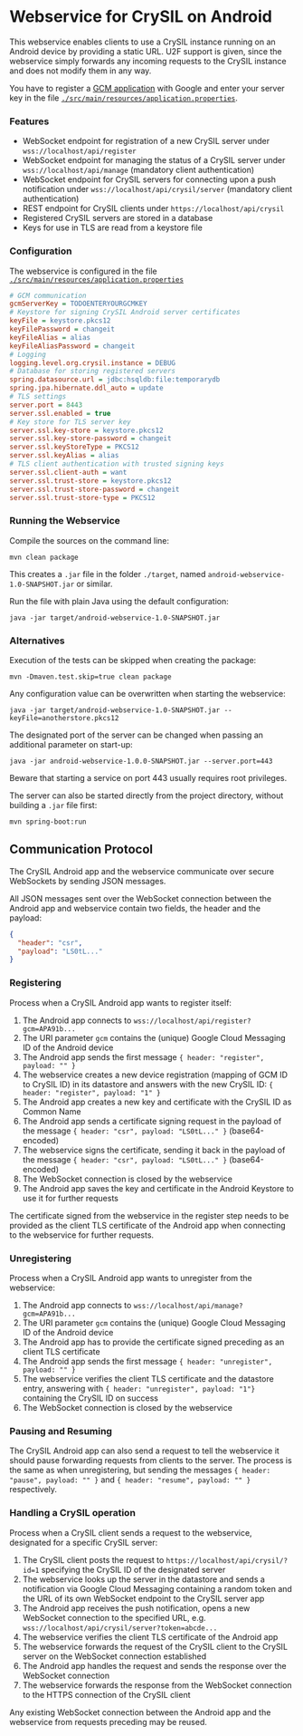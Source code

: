 # Webservice for CrySIL on Android

This webservice enables clients to use a CrySIL instance running on an Android device by providing a static URL. U2F support is given, since the webservice simply forwards any incoming requests to the CrySIL instance and does not modify them in any way.

You have to register a [GCM application](https://developers.google.com/cloud-messaging/registration) with Google and enter your server key in the file [`./src/main/resources/application.properties`](./src/main/resources/application.properties).

### Features

* WebSocket endpoint for registration of a new CrySIL server under `wss://localhost/api/register`
* WebSocket endpoint for managing the status of a CrySIL server under `wss://localhost/api/manage` (mandatory client authentication)
* WebSocket endpoint for CrySIL servers for connecting upon a push notification under `wss://localhost/api/crysil/server` (mandatory client authentication)
* REST endpoint for CrySIL clients under `https://localhost/api/crysil`
* Registered CrySIL servers are stored in a database
* Keys for use in TLS are read from a keystore file

### Configuration

The webservice is configured in the file [`./src/main/resources/application.properties`](./src/main/resources/application.properties)
```INI
# GCM communication
gcmServerKey = TODOENTERYOURGCMKEY
# Keystore for signing CrySIL Android server certificates
keyFile = keystore.pkcs12
keyFilePassword = changeit
keyFileAlias = alias
keyFileAliasPassword = changeit
# Logging
logging.level.org.crysil.instance = DEBUG
# Database for storing registered servers
spring.datasource.url = jdbc:hsqldb:file:temporarydb
spring.jpa.hibernate.ddl_auto = update
# TLS settings
server.port = 8443
server.ssl.enabled = true
# Key store for TLS server key
server.ssl.key-store = keystore.pkcs12
server.ssl.key-store-password = changeit
server.ssl.keyStoreType = PKCS12
server.ssl.keyAlias = alias
# TLS client authentication with trusted signing keys
server.ssl.client-auth = want
server.ssl.trust-store = keystore.pkcs12
server.ssl.trust-store-password = changeit
server.ssl.trust-store-type = PKCS12
```

### Running the Webservice

Compile the sources on the command line:
```
mvn clean package
```

This creates a `.jar` file in the folder `./target`, named `android-webservice-1.0-SNAPSHOT.jar` or similar.

Run the file with plain Java using the default configuration:
```
java -jar target/android-webservice-1.0-SNAPSHOT.jar
```

### Alternatives

Execution of the tests can be skipped when creating the package:
```
mvn -Dmaven.test.skip=true clean package
```

Any configuration value can be overwritten when starting the webservice:
```
java -jar target/android-webservice-1.0-SNAPSHOT.jar --keyFile=anotherstore.pkcs12
```

The designated port of the server can be changed when passing an additional parameter on start-up:
```
java -jar android-webservice-1.0.0-SNAPSHOT.jar --server.port=443
```
Beware that starting a service on port 443 usually requires root privileges.

The server can also be started directly from the project directory, without building a `.jar` file first:
```
mvn spring-boot:run
```


## Communication Protocol

The CrySIL Android app and the webservice communicate over secure WebSockets by sending JSON messages.

All JSON messages sent over the WebSocket connection between the Android app and webservice contain two fields, the header and the payload: 
```JSON
{
  "header": "csr",
  "payload": "LS0tL..."
}
```

### Registering

Process when a CrySIL Android app wants to register itself:

1. The Android app connects to `wss://localhost/api/register?gcm=APA91b...`
2. The URI parameter `gcm` contains the (unique) Google Cloud Messaging ID of the Android device
3. The Android app sends the first message `{ header: "register", payload: "" }`
4. The webservice creates a new device registration (mapping of GCM ID to CrySIL ID) in its datastore and answers with the new CrySIL ID: `{ header: "register", payload: "1" }`
5. The Android app creates a new key and certificate with the CrySIL ID as Common Name 
6. The Android app sends a certificate signing request in the payload of the message `{ header: "csr", payload: "LS0tL..." }` (base64-encoded)
7. The webservice signs the certificate, sending it back in the payload of the message `{ header: "csr", payload: "LS0tL..." }` (base64-encoded)
8. The WebSocket connection is closed by the webservice
9. The Android app saves the key and certificate in the Android Keystore to use it for further requests

The certificate signed from the webservice in the register step needs to be provided as the client TLS certificate of the Android app when connecting to the webservice for further requests.

### Unregistering

Process when a CrySIL Android app wants to unregister from the webservice:

1. The Android app connects to `wss://localhost/api/manage?gcm=APA91b...`
2. The URI parameter `gcm` contains the (unique) Google Cloud Messaging ID of the Android device
3. The Android app has to provide the certificate signed preceding as an client TLS certificate
4. The Android app sends the first message `{ header: "unregister", payload: "" }`
5. The webservice verifies the client TLS certificate and the datastore entry, answering with `{ header: "unregister", payload: "1"}` containing the CrySIL ID on success
6. The WebSocket connection is closed by the webservice

### Pausing and Resuming

The CrySIL Android app can also send a request to tell the webservice it should pause forwarding requests from clients to the server. The process is the same as when unregistering, but sending the messages `{ header: "pause", payload: "" }` and `{ header: "resume", payload: "" }` respectively.

### Handling a CrySIL operation

Process when a CrySIL client sends a request to the webservice, designated for a specific CrySIL server:

1. The CrySIL client posts the request to `https://localhost/api/crysil/?id=1` specifying the CrySIL ID of the designated server
2. The webservice looks up the server in the datastore and sends a notification via Google Cloud Messaging containing a random token and the URL of its own WebSocket endpoint to the CrySIL server app
3. The Android app receives the push notification, opens a new WebSocket connection to the specified URL, e.g. `wss://localhost/api/crysil/server?token=abcde...`
4. The webservice verifies the client TLS certificate of the Android app
5. The webservice forwards the request of the CrySIL client to the CrySIL server on the WebSocket connection established
6. The Android app handles the request and sends the response over the WebSocket connection
7. The webservice forwards the response from the WebSocket connection to the HTTPS connection of the CrySIL client

Any existing WebSocket connection between the Android app and the webservice from requests preceding may be reused.

